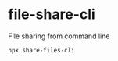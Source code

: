 # file-share-cli

File sharing from command line

```bash
npx share-files-cli
```

<!-- https://github.com/user-attachments/assets/a140fc49-d914-468c-81f5-33eb23c2ca51 -->
